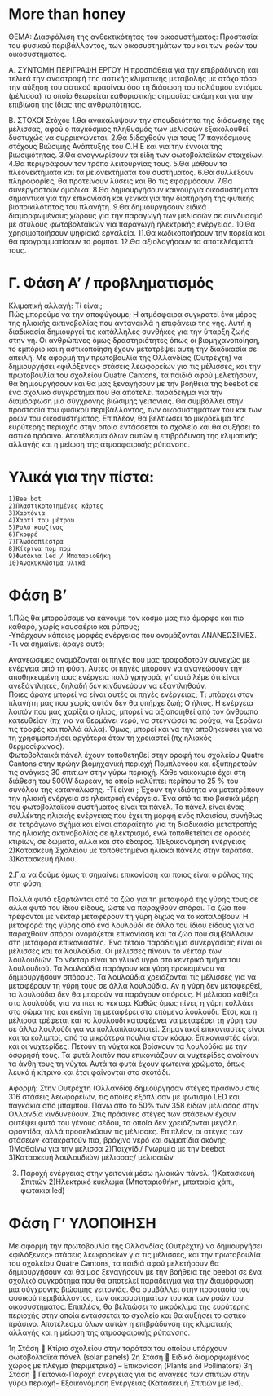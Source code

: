# More than honey

ΘΕΜΑ: 
Διασφάλιση της ανθεκτικότητας του οικοσυστήματος: Προστασία του φυσικού περιβάλλοντος, των οικοσυστημάτων του και των ροών του οικοσυστήματος.

Α. ΣΥΝΤΟΜΗ ΠΕΡΙΓΡΑΦΗ ΕΡΓΟΥ
Η προσπάθεια για την επιβράδυνση και τελικά την αναστροφή της αστικής κλιματικής μεταβολής με στόχο τόσο την αύξηση του αστικού πρασίνου όσο τη διάσωση του πολύτιμου εντόμου (μέλισσα) το οποίο θεωρείται καθοριστικής σημασίας ακόμη και για την επιβίωση της ίδιας της ανθρωπότητας.


Β. ΣΤΟΧΟΙ
Στόχοι: 
	1.θα ανακαλύψουν την σπουδαιότητα της διάσωσης της μέλισσας, αφού ο παγκόσμιος πληθυσμός των μελισσών εξακολουθεί δυστυχώς να συρρικνώνεται. 
        2.Θα διδαχθούν για τους 17 παγκόσμιους στόχους Βιώσιμης Ανάπτυξης του Ο.Η.Ε και για την έννοια της βιωσιμότητας.
	3.Θα αναγνωρίσουν τα είδη των φωτοβολταϊκών στοιχείων.
	4.Θα περιγράφουν τον τρόπο λειτουργίας τους.
	5.Θα μάθουν τα πλεονεκτήματα και τα μειονεκτήματα του συστήματος.
        6.Θα συλλέξουν πληροφορίες, θα προτείνουν λύσεις και  θα τις εφαρμόσουν.
        7.Θα συνεργαστούν ομαδικά.
	8.Θα δημιουργήσουν καινούργια οικοσυστήματα σημαντικά για την επικονίαση και γενικά για την διατήρηση της φυτικής βιοποικιλότητας του πλανήτη. 
	9.Θα δημιουργήσουν ειδικά διαμορφωμένους χώρους για την παραγωγή των μελισσών σε συνδυασμό με στύλους φωτοβολταϊκών για παραγωγή ηλεκτρικής ενέργειας.
	10.Θα χρησιμοποιήσουν ψηφιακά εργαλεία.
	11.Θα κωδικοποιήσουν την πορεία και θα προγραμματίσουν το ρομπότ.
        12.Θα αξιολογήσουν τα αποτελέσματά τους.

# Γ. Φάση Α’ / προβληματισμός
Κλιματική αλλαγή:
Τί είναι;	
Πώς μπορούμε να την αποφύγουμε;
Η ατμόσφαιρα συγκρατεί ένα μέρος της ηλιακής ακτινοβολίας που αντανακλά η επιφάνεια της γης. Αυτή η διαδικασία δημιουργεί τις κατάλληλες συνθήκες για την ύπαρξη ζωής στην γη. Οι ανθρώπινες όμως δραστηριότητες όπως οι βιομηχανοποίηση, το εμπόριο και η αστικοποίηση έχουν μετατρέψει αυτή την διαδικασία σε απειλή.
Με αφορμή την πρωτοβουλία της Ολλανδίας (Ουτρέχτη) να δημιουργήσει «φιλόξενες» στάσεις λεωφορείων για τις μέλισσες, και την πρωτοβουλία του σχολείου Quatre Cantons, τα παιδιά αφού μελετήσουν, θα δημιουργήσουν και θα μας ξεναγήσουν με την βοήθεια της beebot σε ένα σχολικό συγκρότημα που θα αποτελεί παράδειγμα για την διαμόρφωση μια σύγχρονης βιώσιμης γειτονιάς. Θα συμβάλλει στην προστασία του φυσικού περιβάλλοντος, των οικοσυστημάτων του και των ροών του οικοσυστήματος. Επιπλέον, θα βελτιώσει το μικρόκλιμα της ευρύτερης περιοχής στην οποία εντάσσεται το σχολείο και θα αυξήσει το αστικό πράσινο. Αποτέλεσμα όλων αυτών η επιβράδυνση της κλιματικής αλλαγής και η μείωση της ατμοσφαιρικής ρύπανσης.

# Υλικά για την πίστα:
	1)Bee bot
	2)Πλαστικοποιημένες κάρτες
	3)Χαρτόνια 
	4)Χαρτί του μέτρου
	5)Ρολό κουζίνας
	6)Γκοφρέ 
	7)Γλωσσοπίεστρα
	8)Κίτρινα πομ πομ
	9)Φωτάκια led / Μπαταριοθήκη
	10)Ανακυκλώσιμα υλικά

# Φάση Β’ 
1.Πώς  θα μπορούσαμε να κάνουμε τον κόσμο μας πιο όμορφο και πιο καθαρό, χωρίς  καυσαέριο και ρύπους;  
-Υπάρχουν κάποιες μορφές ενέργειας που ονομάζονται ΑΝΑΝΕΩΣΙΜΕΣ. 
-Τι να σημαίνει άραγε αυτό;  

Ανανεώσιμες ονομάζονται οι πηγές που μας τροφοδοτούν συνεχώς με ενέργεια από τη φύση. Αυτές οι πηγές μπορούν να ανανεώσουν την αποθηκευμένη τους ενέργεια πολύ γρηγορά, γι’ αυτό λέμε ότι είναι ανεξάντλητες, δηλαδή δεν κινδυνεύουν να εξαντληθούν.  
Ποιες άραγε μπορεί να είναι αυτές οι πηγές ενέργειας; Τι υπάρχει στον πλανήτη μας που χωρίς αυτόν δεν θα υπήρχε ζωή; 
Ο ήλιος. Η  ενέργεια λοιπόν που μας χαρίζει ο ήλιος, μπορεί να αξιοποιηθεί από τον άνθρωπο κατευθείαν (πχ για να θερμάνει νερό, να στεγνώσει τα ρούχα, να ξεράνει τις τροφές και πολλά άλλα).  Όμως,  μπορεί και να την αποθηκεύσει για να τη χρησιμοποιήσει αργότερα όταν τη χρειαστεί (πχ ηλιακός θερμοσίφωνας).   
Φωτοβολταικά πάνελ έχουν τοποθετηθεί στην οροφή του σχολείου Quatre Cantons στην πρώην βιομηχανική περιοχή Πομπλενόου και εξυπηρετούν τις ανάγκες 30 σπιτιών στην γύρω περιοχή. Κάθε νοικοκυριό έχει στη διάθεση του 500W δωρεάν, το οποίο καλύπτει περίπου το 25 % του συνόλου της κατανάλωσης.
-Τί είναι ;
Έχουν την ιδιότητα να μετατρέπουν την ηλιακή ενέργεια σε ηλεκτρική ενέργεια. Ένα από τα πιο βασικά μέρη του φωτοβολταϊκού συστήματος είναι τα πάνελ. Το πάνελ είναι ένας συλλέκτης ηλιακής ενέργειας που έχει τη μορφή ενός πλαισίου, συνήθως σε τετράγωνο σχήμα και είναι απαραίτητο για τη διαδικασία μετατροπής της ηλιακής ακτινοβολίας σε ηλεκτρισμό, ενώ τοποθετείται σε οροφές κτιρίων, σε δώματα, αλλά και στο έδαφος. 
1)Εξοικονόμηση ενέργειας
2)Κατασκευή Σχολείου με τοποθετημένα ηλιακά πάνελς στην ταράτσα.
3)Κατασκευή ήλιου.

2.Για να δούμε όμως τι σημαίνει επικονίαση και ποιος είναι ο ρόλος της στη φύση.

Πολλά φυτά εξαρτώνται από τα ζώα για τη μεταφορά της γύρης τους σε άλλα φυτά του ίδιου είδους, ώστε να παραχθούν σπόροι. Τα ζώα που τρέφονται με νέκταρ μεταφέρουν τη γύρη δίχως να το καταλάβουν. Η μεταφορά της γύρης από ένα λουλούδι σε άλλο του ίδιου είδους για να παραχθούν σπόροι ονομάζεται επικονίαση και τα ζώα που συμβάλλουν στη μεταφορά επικονιαστές.
Ένα τέτοιο παράδειγμα συνεργασίας είναι οι μέλισσες και τα λουλούδια. Οι μέλισσες πίνουν το νέκταρ των λουλουδιών. Το νέκταρ είναι το γλυκό υγρό στο κεντρικό τμήμα του λουλουδιού. Τα λουλούδια παράγουν και γύρη προκειμένου να δημιουργήσουν σπόρους. Τα λουλούδια χρειάζονται τις  μέλισσες για να μεταφέρουν τη γύρη τους σε άλλα λουλούδια. Αν η γύρη δεν μεταφερθεί, τα λουλούδια δεν θα μπορούν να παράγουν σπόρους. Η μέλισσα καθίζει στο λουλούδι, για να πιει το νέκταρ. Καθώς όμως πίνει, η γύρη κολλάει στο σώμα της και εκείνη τη μεταφέρει στο επόμενο λουλούδι. Έτσι, και η μέλισσα τρέφεται και το λουλούδι καταφέρνει να μεταφέρει τη γύρη του σε άλλο λουλούδι για να πολλαπλασιαστεί.
Σημαντικοί επικονιαστές είναι και τα κολιμπρί, από τα μικρότερα πουλιά στον κόσμο. Επικονιαστές είναι και οι νυχτερίδες. Πετούν τη νύχτα και βρίσκουν τα λουλούδια με την όσφρησή τους. Τα φυτά λοιπόν που επικονιάζουν οι νυχτερίδες ανοίγουν τα άνθη τους τη νύχτα. Αυτά τα φυτά έχουν φωτεινά χρώματα, όπως λευκό ή κίτρινο και έτσι φαίνονται στο σκοτάδι.

Αφορμή: 
Στην Ουτρέχτη (Ολλανδία) δημιούργησαν στέγες πράσινου στις 316 στάσεις λεωφορείων, τις οποίες εξόπλισαν με φωτισμό LED και παγκάκια από μπαμπού. Πάνω από το 50% των 358 ειδών μέλισσας στην Ολλανδία κινδυνεύουν. Στις πράσινες στέγες των στάσεων έχουν φυτέψει φυτά του γένους σέδου, τα οποία δεν χρειάζονται μεγάλη φροντίδα, αλλά προσελκύουν τις μέλισσες. Επιπλέον, οι στέγες των στάσεων κατακρατούν πια, βρόχινο νερό και σωματίδια σκόνης.
1)Μαθαίνω για την μέλισσα
2)Παιχνίδι/ Γνωριμία με την beebot 
3)Κατασκευή λουλουδιών/ μέλισσας/ μελισσιών
	
3. Παροχή ενέργειας στην γειτονιά  μέσω ηλιακών πάνελ.
1)Κατασκευή Σπιτιών
2)Ηλεκτρικό κύκλωμα (Μπαταριοθήκη, μπαταρία χάπι, φωτάκια led) 

# Φάση Γ’ ΥΛΟΠΟΙΗΣΗ 
Με αφορμή την πρωτοβουλία της Ολλανδίας (Ουτρέχτη) να δημιουργήσει «φιλόξενες» στάσεις λεωφορείων για τις μέλισσες, και την πρωτοβουλία του σχολείου Quatre Cantons, τα παιδιά αφού μελετήσουν θα δημιουργήσουν και θα μας ξεναγήσουν με την βοήθεια της beebot σε ένα σχολικό συγκρότημα που θα αποτελεί παράδειγμα για την διαμόρφωση μια σύγχρονης βιώσιμης γειτονιάς. Θα συμβάλλει στην προστασία του φυσικού περιβάλλοντος, των οικοσυστημάτων του και των ροών του οικοσυστήματος. Επιπλέον, θα βελτιώσει το μικρόκλιμα της ευρύτερης περιοχής στην οποία εντάσσεται το σχολείο και θα αυξήσει το αστικό πράσινο. Αποτέλεσμα όλων αυτών η επιβράδυνση της κλιματικής αλλαγής και η μείωση της ατμοσφαιρικής ρύπανσης.

1η Στάση  Κτίριο σχολείου στην ταράτσα του οποίου υπάρχουν φωτοβολταϊκά πάνελ (solar panels) 
2η Στάση  Ειδικά διαμορφωμένος χώρος με πλέγμα (περιμετρικά) – Επικονίαση (Plants and Pollinators)
3η Στάση  Γειτονιά-Παροχή ενέργειας για τις ανάγκες των σπιτιών στην γύρω περιοχή- Εξοικονόμηση Ενέργειας (Κατασκευή Σπιτιών με led).



